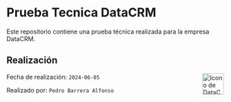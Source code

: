 # Prueba Tecnica DataCRM

Este repositorio contiene una prueba técnica realizada para la empresa
DataCRM.

## Realización

<img align="right" width="50" height="50" src="https://res.cloudinary.com/postman/image/upload/v1571165262/team/kjhjqh5cqrluruz3jtwa.ico" alt="Icono de DataCRM">

Fecha de realización: `2024-06-05`

Realizado por: `Pedro Barrera Alfonso`